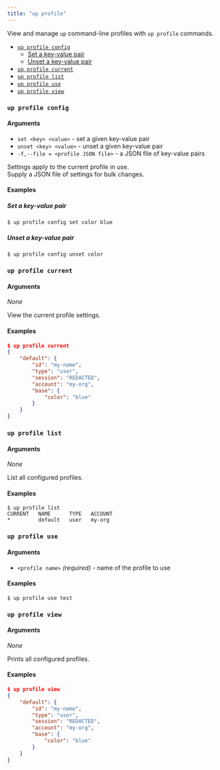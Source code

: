 ```yaml
---
title: "up profile"
---
```

View and manage `up` command-line profiles with `up profile` commands.

- [`up profile config`](#up-profile-config)
    - [Set a key-value pair](#set-a-key-value-pair)
    - [Unset a key-value pair](#unset-a-key-value-pair)
- [`up profile current`](#up-profile-current)
- [`up profile list`](#up-profile-list)
- [`up profile use`](#up-profile-use)
- [`up profile view`](#up-profile-view)
### `up profile config`

<!-- omit in toc -->
#### Arguments
* `set <key> <value>` - set a given key-value pair
* `unset <key> <value>` - unset a given key-value pair
* `-f,--file = <profile JSON file>` - a JSON file of key-value pairs

Settings apply to the current profile in use.  
Supply a JSON file of settings for bulk changes.

<!-- omit in toc -->
#### Examples
##### Set a key-value pair
```shell
$ up profile config set color blue
```

##### Unset a key-value pair
```shell
$ up profile config unset color
```


### `up profile current`

<!-- omit in toc -->
#### Arguments
_None_

View the current profile settings.

<!-- omit in toc -->
#### Examples
```json
$ up profile current
{
    "default": {
        "id": "my-name",
        "type": "user",
        "session": "REDACTED",
        "account": "my-org",
        "base": {
            "color": "blue"
        }
    }
}
```
### `up profile list`

<!-- omit in toc -->
#### Arguments
_None_

List all configured profiles.
<!-- omit in toc -->
#### Examples
```shell
$ up profile list
CURRENT   NAME      TYPE   ACCOUNT
*         default   user   my-org
```
### `up profile use`

<!-- omit in toc -->
#### Arguments
* `<profile name>` _(required)_ - name of the profile to use
<!-- omit in toc -->
#### Examples
```shell
$ up profile use test
```

### `up profile view`

<!-- omit in toc -->
#### Arguments
_None_

Prints all configured profiles.

<!-- omit in toc -->
#### Examples
```json
$ up profile view
{
    "default": {
        "id": "my-name",
        "type": "user",
        "session": "REDACTED",
        "account": "my-org",
        "base": {
            "color": "blue"
        }
    }
}
```